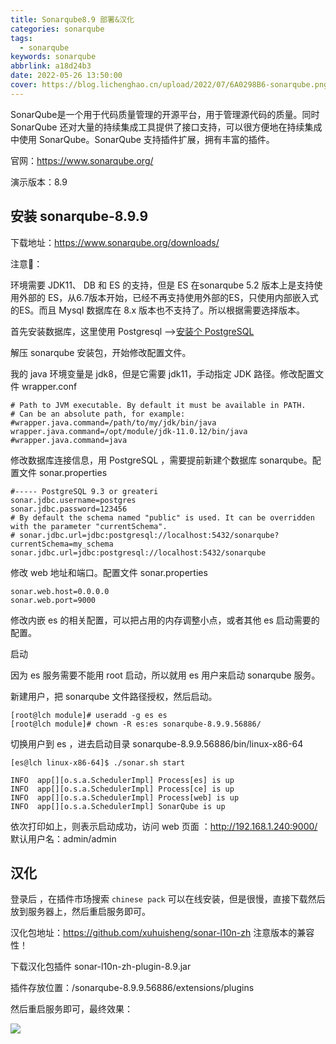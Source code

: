 ```yaml
---
title: Sonarqube8.9 部署&汉化
categories: sonarqube
tags:
  - sonarqube
keywords: sonarqube
abbrlink: a18d24b3
date: 2022-05-26 13:50:00
cover: https://blog.lichenghao.cn/upload/2022/07/6A0298B6-sonarqube.png
---
```

SonarQube是一个用于代码质量管理的开源平台，用于管理源代码的质量。同时  SonarQube 还对大量的持续集成工具提供了接口支持，可以很方便地在持续集成中使用  SonarQube。SonarQube 支持插件扩展，拥有丰富的插件。

官网：https://www.sonarqube.org/

演示版本：8.9

## 安装 sonarqube-8.9.9

下载地址：https://www.sonarqube.org/downloads/  

注意📢：

环境需要 JDK11、 DB 和 ES 的支持，但是 ES 在sonarqube 5.2 版本上是支持使用外部的 ES，从6.7版本开始，已经不再支持使用外部的ES，只使用内部嵌入式的ES。而且 Mysql 数据库在 8.x 版本也不支持了。所以根据需要选择版本。

首先安装数据库，这里使用 Postgresql ——>[安装个 PostgreSQL](/tool/linux/centos-%E8%BD%AF%E4%BB%B6&%E7%8E%AF%E5%A2%83%E5%AE%89%E8%A3%85?id=postgresql)



解压 sonarqube 安装包，开始修改配置文件。

我的 java 环境变量是 jdk8，但是它需要 jdk11，手动指定 JDK 路径。修改配置文件  wrapper.conf 

```properties
# Path to JVM executable. By default it must be available in PATH.
# Can be an absolute path, for example:
#wrapper.java.command=/path/to/my/jdk/bin/java
wrapper.java.command=/opt/module/jdk-11.0.12/bin/java
#wrapper.java.command=java

```

修改数据库连接信息，用 PostgreSQL ，需要提前新建个数据库 sonarqube。配置文件  sonar.properties

```properties
#----- PostgreSQL 9.3 or greateri
sonar.jdbc.username=postgres
sonar.jdbc.password=123456
# By default the schema named "public" is used. It can be overridden with the parameter "currentSchema".
# sonar.jdbc.url=jdbc:postgresql://localhost:5432/sonarqube?currentSchema=my_schema
sonar.jdbc.url=jdbc:postgresql://localhost:5432/sonarqube

```

修改 web 地址和端口。配置文件  sonar.properties

```properties
sonar.web.host=0.0.0.0
sonar.web.port=9000
```

修改内嵌 es 的相关配置，可以把占用的内存调整小点，或者其他 es 启动需要的配置。

启动

因为 es 服务需要不能用 root 启动，所以就用 es 用户来启动 sonarqube 服务。

新建用户，把 sonarqube 文件路径授权，然后启动。

```shell
[root@lch module]# useradd -g es es   
[root@lch module]# chown -R es:es sonarqube-8.9.9.56886/
```

切换用户到 es ，进去启动目录 sonarqube-8.9.9.56886/bin/linux-x86-64

```shell
[es@lch linux-x86-64]$ ./sonar.sh start

INFO  app[][o.s.a.SchedulerImpl] Process[es] is up
INFO  app[][o.s.a.SchedulerImpl] Process[ce] is up
INFO  app[][o.s.a.SchedulerImpl] Process[web] is up
INFO  app[][o.s.a.SchedulerImpl] SonarQube is up

```

依次打印如上，则表示启动成功，访问 web 页面 ：http://192.168.1.240:9000/  默认用户名：admin/admin

## 汉化

登录后 ，在插件市场搜索 `chinese pack` 可以在线安装，但是很慢，直接下载然后放到服务器上，然后重启服务即可。

汉化包地址：https://github.com/xuhuisheng/sonar-l10n-zh  注意版本的兼容性！

下载汉化包插件 sonar-l10n-zh-plugin-8.9.jar

插件存放位置：/sonarqube-8.9.9.56886/extensions/plugins

然后重启服务即可，最终效果：

![](https://blog.lichenghao.cn/upload/2022/07/28135456.png)

